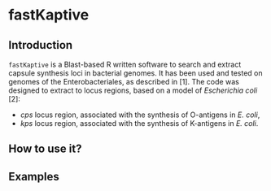 # fastKaptive

## Introduction

`fastKaptive` is a Blast-based R written software to search and extract capsule synthesis loci in bacterial genomes. It has been used and tested on genomes of the Enterobacteriales, as described in [1]. The code was designed to extract to locus regions, based on a model of *Escherichia coli* [2]:

* *cps* locus region, associated with the synthesis of O-antigens in *E. coli*,
* *kps* locus region, associated with the synthesis of K-antigens in *E. coli*.




## How to use it?

## Examples


